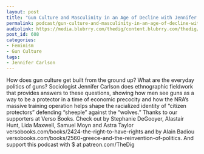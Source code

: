 ```yaml
---
layout: post
title: "Gun Culture and Masculinity in an Age of Decline with Jennifer Carlson"
permalink: podcast/gun-culture-and-masculinity-in-an-age-of-decline-with-jennifer-carlson
audiolink: https://media.blubrry.com/thedig/content.blubrry.com/thedig/The_Dig_-_EP_92_-_Carlson.mp3
post_id: 608
categories: 
- Feminism
- Gun Culture
tags: 
- Jennifer Carlson
---
```


How does gun culture get built from the ground up? What are the everyday politics of guns? Sociologist Jennifer Carlson does ethnographic fieldwork that provides answers to these questions, showing how men see guns as a way to be a protector in a time of economic precocity and how the NRA’s massive training operation helps shape the racialized identity of “citizen protectors” defending “sheeple” against the “wolves.” Thanks to our supporters at Verso Books. Check out 
by Stephanie DeGooyer, Alastair Hunt, Lida Maxwell, Samuel Moyn and Astra Taylor versobooks.com/books/2424-the-right-to-have-rights and 
 by Alain Badiou versobooks.com/books/2560-greece-and-the-reinvention-of-politics. And support this podcast with $ at patreon.com/TheDig